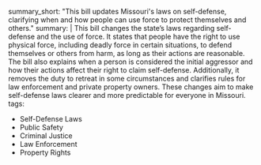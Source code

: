 summary_short: "This bill updates Missouri's laws on self-defense, clarifying when and how people can use force to protect themselves and others."
summary: |
  This bill changes the state’s laws regarding self-defense and the use of force. It states that people have the right to use physical force, including deadly force in certain situations, to defend themselves or others from harm, as long as their actions are reasonable. The bill also explains when a person is considered the initial aggressor and how their actions affect their right to claim self-defense. Additionally, it removes the duty to retreat in some circumstances and clarifies rules for law enforcement and private property owners. These changes aim to make self-defense laws clearer and more predictable for everyone in Missouri.
tags:
  - Self-Defense Laws
  - Public Safety
  - Criminal Justice
  - Law Enforcement
  - Property Rights
